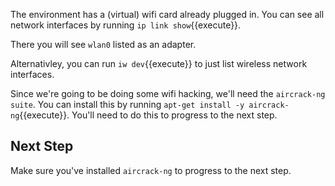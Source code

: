 The environment has a (virtual) wifi card already plugged in. You can see all network interfaces by running `ip link show`{{execute}}.

There you will see `wlan0` listed as an adapter.

Alternativley, you can run `iw dev`{{execute}} to just list wireless network interfaces.

Since we're going to be doing some wifi hacking, we'll need the `aircrack-ng suite`. You can install this by running `apt-get install -y aircrack-ng`{{execute}}. You'll need to do this to progress to the next step.

## Next Step

Make sure you've installed `aircrack-ng` to progress to the next step.
